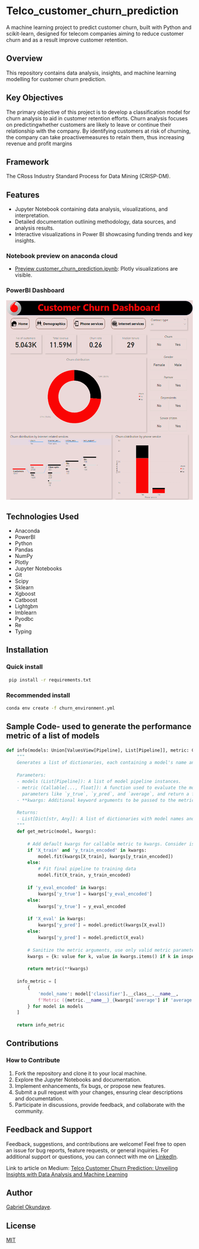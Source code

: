# Telco_customer_churn_prediction

A machine learning project to predict customer churn, built with Python and scikit-learn, designed for telecom companies aiming to reduce customer churn and as a result improve customer retention.

## Overview

This repository contains data analysis, insights, and machine learning modelling for customer churn prediction.

## Key Objectives

The primary objective of this project is to develop a classification model for churn analysis to aid in customer retention efforts. Churn analysis focuses on predictingwhether customers are likely to leave or continue their relationship with the company. By identifying customers at risk of churning, the company can take proactivemeasures to retain them, thus increasing revenue and profit margins

## Framework

The CRoss Industry Standard Process for Data Mining (CRISP-DM).

## Features

- Jupyter Notebook containing data analysis, visualizations, and interpretation.
- Detailed documentation outlining methodology, data sources, and analysis results.
- Interactive visualizations in Power BI showcasing funding trends and key insights.

### Notebook preview on anaconda cloud

- [Preview customer_churn_prediction.ipynb](https://anaconda.cloud/share/notebooks/87e6c6f2-cd09-42a3-9641-e41a29ceeb51/preview): Plotly visualizations are visible.

### PowerBI Dashboard

![Dashboard](/screenshots/dashboard.png)

## Technologies Used

- Anaconda
- PowerBI
- Python
- Pandas
- NumPy
- Plotly
- Jupyter Notebooks
- Git
- Scipy
- Sklearn
- Xgboost
- Catboost
- Lightgbm
- Imblearn
- Pyodbc
- Re
- Typing

## Installation

### Quick install

```bash
 pip install -r requirements.txt
```

### Recommended install

```bash
conda env create -f churn_environment.yml
```

## Sample Code- used to generate the performance metric of a list of models

```python
def info(models: Union[ValuesView[Pipeline], List[Pipeline]], metric: Callable[..., float], **kwargs) -> List[Dict[str, Any]]:
    """
    Generates a list of dictionaries, each containing a model's name and a specified performance metric.

    Parameters:
    - models (List[Pipeline]): A list of model pipeline instances.
    - metric (Callable[..., float]): A function used to evaluate the model's performance. Expected to accept
      parameters like `y_true`, `y_pred`, and `average`, and return a float.
    - **kwargs: Additional keyword arguments to be passed to the metric function or any other function calls inside `info`. Can pass

    Returns:
    - List[Dict[str, Any]]: A list of dictionaries with model names and their evaluated metrics.
    """
    def get_metric(model, kwargs):
         
        # Add default kwargs for callable metric to kwargs. Consider is they are present in kwargs
        if 'X_train' and 'y_train_encoded' in kwargs:
            model.fit(kwargs[X_train], kwargs[y_train_encoded])
        else:
            # Fit final pipeline to training data            
            model.fit(X_train, y_train_encoded)
        
        if 'y_eval_encoded' in kwargs:
            kwargs['y_true'] = kwargs['y_eval_encoded']
        else:
            kwargs['y_true'] = y_eval_encoded
            
        if 'X_eval' in kwargs:
            kwargs['y_pred'] = model.predict(kwargs[X_eval])
        else:
            kwargs['y_pred'] = model.predict(X_eval)   
        
        # Sanitize the metric arguments, use only valid metric parameters
        kwargs = {k: value for k, value in kwargs.items() if k in inspect.signature(metric).parameters.keys()}
        
        return metric(**kwargs)    
    
    info_metric = [
        {
            'model_name': model['classifier'].__class__.__name__,
            f'Metric ({metric.__name__}_{kwargs['average'] if 'average' in kwargs else ''})': get_metric(model, kwargs),
        } for model in models
    ]

    return info_metric


```

## Contributions

### How to Contribute

1. Fork the repository and clone it to your local machine.
2. Explore the Jupyter Notebooks and documentation.
3. Implement enhancements, fix bugs, or propose new features.
4. Submit a pull request with your changes, ensuring clear descriptions and documentation.
5. Participate in discussions, provide feedback, and collaborate with the community.

## Feedback and Support

Feedback, suggestions, and contributions are welcome! Feel free to open an issue for bug reports, feature requests, or general inquiries. For additional support or questions, you can connect with me on [LinkedIn](https://www.linkedin.com/in/dr-gabriel-okundaye).

Link to article on Medium: [Telco Customer Churn Prediction: Unveiling Insights with Data Analysis and Machine Learning](https://medium.com/@gabriel007okuns/telco-customer-churn-prediction-unveiling-insights-with-data-analysis-and-machine-learning-9347a69b2dfe)

## Author

[Gabriel Okundaye](https://www.linkedin.com/in/dr-gabriel-okundaye).

## License

[MIT](/LICENSE)
